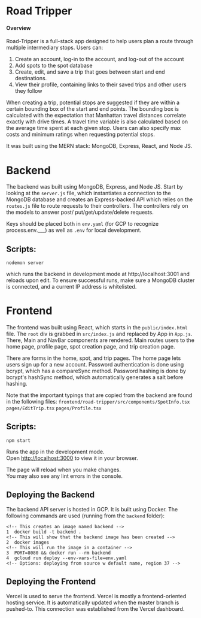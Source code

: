 # Road Tripper

#### Overview

Road-Tripper is a full-stack app designed to help users plan a route through
multiple intermediary stops. Users can:

1. Create an account, log-in to the account, and log-out of the account
2. Add spots to the spot database
3. Create, edit, and save a trip that goes between start and end destinations.
4. View their profile, containing links to their saved trips and other users they
   follow

When creating a trip, potential stops are suggested if they are within a certain
bounding box of the start and end points. The bounding box is calculated with the
expectation that Manhattan travel distances correlate exactly with drive times. A
travel time variable is also calculated based on the average time spent at each
given stop. Users can also specify max costs and minimum ratings when requesting
potential stops.

It was built using the MERN stack: MongoDB, Express, React, and Node JS.

# Backend

The backend was built using MongoDB, Express, and Node JS. Start by looking at
the `server.js` file, which instantiates a connection to the MongoDB database and
creates an Express-backed API which relies on the `routes.js` file to route
requests to their controllers. The controllers rely on the models to answer post/
put/get/update/delete requests.

Keys should be placed both in `env.yaml` (for GCP to recognize process.env.\_\_\_)
as well as `.env` for local development.

## Scripts:

`nodemon server`

which runs the backend in development mode at http://localhost:3001 and
reloads upon edit.
To ensure successful runs, make sure a MongoDB cluster is connected, and a
current IP address is whitelisted.

# Frontend

The frontend was built using React, which starts in the `public/index.html` file.
The `root` div is grabbed in `src/index.js` and replaced by App in `App.js`.
There, Main and NavBar components are rendered. Main routes users to the home
page, profile page, spot creation page, and trip creation page.

There are forms in the home, spot, and trip pages.
The home page lets users sign up for a new account. Password authentication is
done using bcrypt, which has a compareSync method. Password hashing is done by
bcrypt's hashSync method, which automatically generates a salt before hashing.

Note that the important typings that are copied from the backend are found in the following files:
`frontend/road-tripper/src/components/SpotInfo.tsx`
`pages/EditTrip.tsx`
`pages/Profile.tsx`

## Scripts:

`npm start`

Runs the app in the development mode.\
Open [http://localhost:3000](http://localhost:3000) to view it in your browser.

The page will reload when you make changes.\
You may also see any lint errors in the console.

## Deploying the Backend

The backend API server is hosted in GCP. It is built using Docker. The following commands are used (running from the `backend` folder):

```
<!-- This creates an image named backend -->
1  docker build -t backend .
<!-- This will show that the backend image has been created -->
2  docker images
<!-- This will run the image in a container -->
3  PORT=8080 && docker run --rm backend
4  gcloud run deploy --env-vars-file=env.yaml
<!-- Options: deploying from source w default name, region 37 -->
```

## Deploying the Frontend

Vercel is used to serve the frontend. Vercel is mostly a frontend-oriented hosting service. It is automatically updated when the master branch is pushed-to. This connection was established from the Vercel dashboard.
